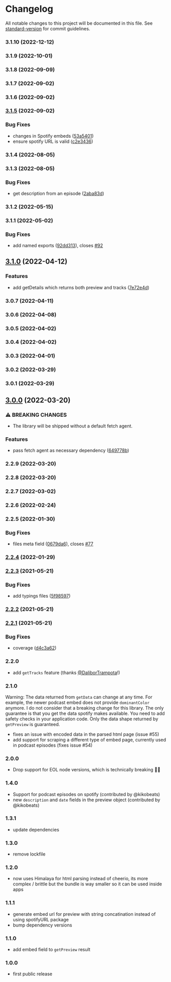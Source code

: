 # Changelog

All notable changes to this project will be documented in this file. See [standard-version](https://github.com/conventional-changelog/standard-version) for commit guidelines.

### 3.1.10 (2022-12-12)

### 3.1.9 (2022-10-01)

### 3.1.8 (2022-09-09)

### 3.1.7 (2022-09-02)

### 3.1.6 (2022-09-02)

### [3.1.5](https://github.com/microlinkhq/spotify-url-info/compare/v3.1.4...v3.1.5) (2022-09-02)


### Bug Fixes

* changes in Spotify embeds ([53a5401](https://github.com/microlinkhq/spotify-url-info/commit/53a5401ac34a92681c3174ecbe63ed4550720f07))
* ensure spotify URL is valid ([c2e3436](https://github.com/microlinkhq/spotify-url-info/commit/c2e343651ba1df801532501259705bec80b0d5c3))

### 3.1.4 (2022-08-05)

### 3.1.3 (2022-08-05)


### Bug Fixes

* get description from an episode ([2aba83d](https://github.com/microlinkhq/spotify-url-info/commit/2aba83da3ab8b3ba39363b487f35c503f86e3bd2))

### 3.1.2 (2022-05-15)

### 3.1.1 (2022-05-02)


### Bug Fixes

* add named exports ([92dd313](https://github.com/microlinkhq/spotify-url-info/commit/92dd313b4513f88da382afda05d76dd6a94532b5)), closes [#92](https://github.com/microlinkhq/spotify-url-info/issues/92)

## [3.1.0](https://github.com/microlinkhq/spotify-url-info/compare/v3.0.7...v3.1.0) (2022-04-12)


### Features

* add getDetails which returns both preview and tracks ([7e72e4d](https://github.com/microlinkhq/spotify-url-info/commit/7e72e4d047907b287a97c3e0cd7be0bf9eff197d))

### 3.0.7 (2022-04-11)

### 3.0.6 (2022-04-08)

### 3.0.5 (2022-04-02)

### 3.0.4 (2022-04-02)

### 3.0.3 (2022-04-01)

### 3.0.2 (2022-03-29)

### 3.0.1 (2022-03-29)

## [3.0.0](https://github.com/microlinkhq/spotify-url-info/compare/v2.2.9...v3.0.0) (2022-03-20)


### ⚠ BREAKING CHANGES

* The library will be shipped without a default fetch agent.

### Features

* pass fetch agent as necessary dependency ([649778b](https://github.com/microlinkhq/spotify-url-info/commit/649778be126d9ced15228f7c8c7f9ee85d7e9f7c))

### 2.2.9 (2022-03-20)

### 2.2.8 (2022-03-20)

### 2.2.7 (2022-03-02)

### 2.2.6 (2022-02-24)

### 2.2.5 (2022-01-30)


### Bug Fixes

* files meta field ([0679da6](https://github.com/microlinkhq/spotify-url-info/commit/0679da64572287bce4b0d96ff65a6840e2df17b2)), closes [#77](https://github.com/microlinkhq/spotify-url-info/issues/77)

### [2.2.4](https://github.com/microlinkhq/spotify-url-info/compare/v2.2.3...v2.2.4) (2022-01-29)

### [2.2.3](https://github.com/microlinkhq/spotify-url-info/compare/v2.2.2...v2.2.3) (2021-05-21)


### Bug Fixes

* add typings files ([5f98597](https://github.com/microlinkhq/spotify-url-info/commit/5f98597f45bceadf9c05e4ed9ccbe03d7fa80ebc))

### [2.2.2](https://github.com/microlinkhq/spotify-url-info/compare/v2.2.1...v2.2.2) (2021-05-21)

### [2.2.1](https://github.com/karlsander/spotify-url-info/compare/v2.2.1-0...v2.2.1) (2021-05-21)


### Bug Fixes

* coverage ([d4c3a62](https://github.com/karlsander/spotify-url-info/commit/d4c3a6237d751332d5ecbade0fd64381309571db))

### 2.2.0

- add `getTracks` feature (thanks [@DaliborTrampota](https://github.com/DaliborTrampota)!)

### 2.1.0

Warning: The data returned from `getData` can change at any time. For example, the newer podcast embed does not provide `dominantColor` anymore. I do not consider that a breaking change for this library. The only guarantee is that you get the data spotify makes available. You need to add safety checks in your application code. Only the data shape returned by `getPreview` is guaranteed.

- fixes an issue with encoded data in the parsed html page (issue #55)
- add support for scraping a different type of embed page, currently used in podcast episodes (fixes issue #54)

### 2.0.0

- Drop support for EOL node versions, which is technically breaking 🤷‍♂️

### 1.4.0

- Support for podcast episodes on spotify (contributed by @kikobeats)
- new `description` and `date` fields in the preview object (contributed by @kikobeats)

### 1.3.1

- update dependencies

### 1.3.0

- remove lockfile

### 1.2.0

- now uses Himalaya for html parsing instead of cheerio, its more complex / brittle but the bundle is way smaller so it can be used inside apps

### 1.1.1

- generate embed url for preview with string concatination instead of using spotifyURL package
- bump dependency versions

### 1.1.0

- add embed field to `getPreview` result

### 1.0.0

- first public release
